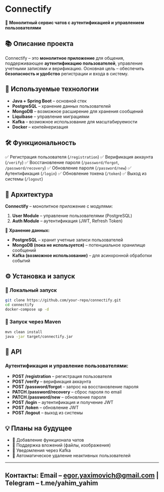 
# Connectify

🚀 **Монолитный сервис чатов с аутентификацией и управлением пользователями**

## 📚 Описание проекта
Connectify – это **монолитное приложение** для общения, поддерживающее **аутентификацию пользователей**, управление учетными записями и верификацию. Основная цель – обеспечить **безопасность и удобство** регистрации и входа в систему.

## 🔧 Используемые технологии
- **Java + Spring Boot** – основной стек
- **PostgreSQL** – хранение данных пользователей
- **MongoDB** – возможное расширение для хранения сообщений
- **Liquibase** – управление миграциями
- **Kafka** – возможное использование для масштабируемости
- **Docker** – контейнеризация

## 🛠️ Функциональность
✅ Регистрация пользователя (`/registration`)
✅ Верификация аккаунта (`/verify`)
✅ Восстановление пароля (`/password/forgot`, `/password/recovery`)
✅ Обновление пароля (`/password/new`)
✅ Аутентификация (`/login`)
✅ Обновление токена (`/token`)
✅ Выход из системы (`/logout`)

## 🏰 Архитектура
**Connectify** – монолитное приложение с модулями:
1. **User Module** – управление пользователями (PostgreSQL)
2. **Auth Module** – аутентификация (JWT, Refresh Token)

📀 **Хранение данных:**
- **PostgreSQL** – хранит учетные записи пользователей
- **MongoDB (пока не используется)** – потенциальное хранилище сообщений
- **Kafka (возможное использование)** – для асинхронной обработки событий

## ⚙️ Установка и запуск

### 🔹 Локальный запуск
```bash
git clone https://github.com/your-repo/connectify.git
cd connectify
docker-compose up -d
```

### 🔹 Запуск через Maven
```bash
mvn clean install
java -jar target/connectify.jar
```

## 💽 API
### Аутентификация и управление пользователями:
- **POST /registration** – регистрация пользователя
- **POST /verify** – верификация аккаунта
- **POST /password/forgot** – запрос на восстановление пароля
- **PATCH /password/recovery** – сброс пароля по email
- **PATCH /password/new** – обновление пароля
- **POST /login** – аутентификация и получение JWT
- **POST /token** – обновление JWT
- **POST /logout** – выход из системы

## 💡 Планы на будущее
- 🔹 Добавление функционала чатов
- 🔹 Поддержка вложений (файлы, изображения)
- 🔹 Уведомления через Kafka
- 🔹 Автоматическое удаление неактивных пользователей

---

## Контакты: Email – egor.yaximovich@gmail.com | Telegram – t.me/yahim_yahim
